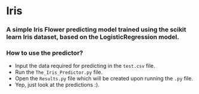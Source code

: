 # Iris

### A simple Iris Flower predicting model trained using the scikit learn Iris dataset, based on the LogisticRegression model.
### How to use the predictor?
* Input the data required for predicting in the `test.csv` file.
* Run the `The_Iris_Predictor.py` file.
* Open the `Results.py` file which will be created upon running the `.py` file.
* Yep, just look at the predictions :).
